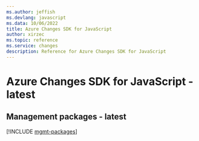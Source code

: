 ```yaml
---
ms.author: jeffish
ms.devlang: javascript
ms.data: 10/06/2022
title: Azure Changes SDK for JavaScript
author: xirzec
ms.topic: reference
ms.service: changes
description: Reference for Azure Changes SDK for JavaScript
---
```

# Azure Changes SDK for JavaScript - latest

## Management packages - latest
[!INCLUDE [mgmt-packages](changes-mgmt-index.md)]